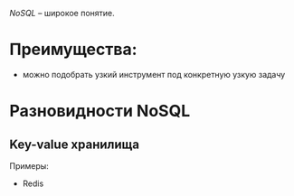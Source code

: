 *NoSQL* – широкое понятие. 


# Преимущества:

* можно подобрать узкий инструмент под конкретную узкую задачу

# Разновидности NoSQL

## Key-value хранилища

Примеры:

* Redis

